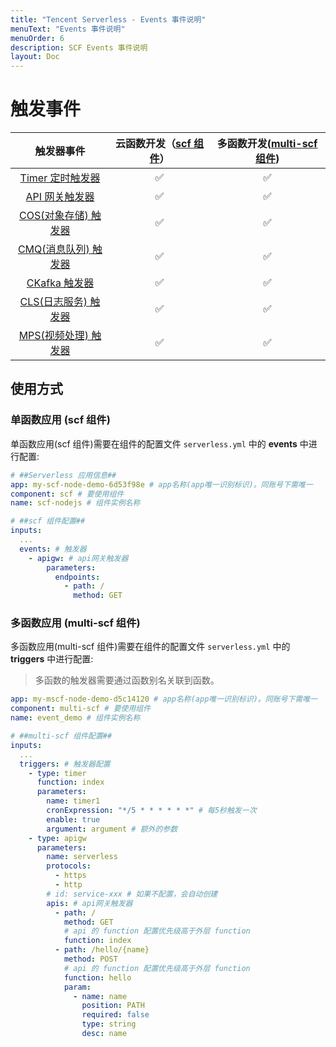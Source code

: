 ```yaml
---
title: "Tencent Serverless - Events 事件说明"
menuText: "Events 事件说明"
menuOrder: 6
description: SCF Events 事件说明
layout: Doc
---
```


# 触发事件

|                          触发器事件                          | 云函数开发（[scf 组件](https://github.com/serverless-components/tencent-scf/blob/master/docs/configure.md)） | 多函数开发([multi-scf 组件](https://github.com/serverless-components/tencent-multi-scf/blob/master/docs/configure.md)) |
| :----------------------------------------------------------: | :----------------------------------------------------------: | :----------------------------------------------------------: |
|                       [Timer 定时触发器](https://cloud.tencent.com/document/product/583/9708)                       |                              ✅                               |                              ✅                               |
|  [API 网关触发器](https://cloud.tencent.com/document/product/583/12513)  |                              ✅                               |                              ✅                               |
| [COS(对象存储) 触发器](https://cloud.tencent.com/document/product/583/9707) |                              ✅                               |                              ✅                               |
| [CMQ(消息队列) 触发器](https://cloud.tencent.com/document/product/583/11517) |                              ✅                               |                              ✅                               |
| [CKafka 触发器](https://cloud.tencent.com/document/product/583/17530) |                              ✅                               |                              ✅                               |
|  [CLS(日志服务) 触发器](https://cloud.tencent.com/document/product/583/49587)  |                              ✅                               |                              ✅                               |
| [MPS(视频处理) 触发器](https://cloud.tencent.com/document/product/583/50833) |                              ✅                               |                              ✅                               |

## 使用方式

### 单函数应用 (scf 组件)

单函数应用(scf 组件)需要在组件的配置文件 `serverless.yml` 中的 **events** 中进行配置:

```yml
# ##Serverless 应用信息##
app: my-scf-node-demo-6d53f98e # app名称(app唯一识别标识)。同账号下需唯一
component: scf # 要使用组件
name: scf-nodejs # 组件实例名称

# ##scf 组件配置##
inputs:
  ...
  events: # 触发器
    - apigw: # api网关触发器
        parameters:
          endpoints:
            - path: /
              method: GET
```

### 多函数应用 (multi-scf 组件)

多函数应用(multi-scf 组件)需要在组件的配置文件 `serverless.yml` 中的 **triggers** 中进行配置:

> 多函数的触发器需要通过函数别名关联到函数。

```yml
app: my-mscf-node-demo-d5c14120 # app名称(app唯一识别标识)。同账号下需唯一
component: multi-scf # 要使用组件
name: event_demo # 组件实例名称

# ##multi-scf 组件配置##
inputs:
  ...
  triggers: # 触发器配置
    - type: timer
      function: index
      parameters:
        name: timer1
        cronExpression: "*/5 * * * * * *" # 每5秒触发一次
        enable: true
        argument: argument # 额外的参数
    - type: apigw
      parameters:
        name: serverless
        protocols:
          - https
          - http
        # id: service-xxx # 如果不配置，会自动创建
        apis: # api网关触发器
          - path: /
            method: GET
            # api 的 function 配置优先级高于外层 function
            function: index
          - path: /hello/{name}
            method: POST
            # api 的 function 配置优先级高于外层 function
            function: hello
            param:
              - name: name
                position: PATH
                required: false
                type: string
                desc: name
```